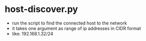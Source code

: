 # host-discover.py
- run the script to find the connected host to the network
- it takes one argument as range of ip addresses in CIDR format
- like: 192.168.1.32/24
